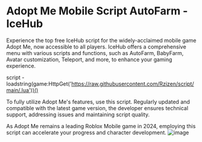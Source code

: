 # Adopt Me Mobile Script AutoFarm - IceHub
Experience the top free IceHub script for the widely-acclaimed mobile game Adopt Me, now accessible to all players. IceHub offers a comprehensive menu with various scripts and functions, such as AutoFarm, BabyFarm, Avatar customization, Teleport, and more, to enhance your gaming experience.

script - loadstring(game:HttpGet('https://raw.githubusercontent.com/Rzizen/script/main/.lua'))()

To fully utilize Adopt Me's features, use this script. Regularly updated and compatible with the latest game version, the developer ensures technical support, addressing issues and maintaining script quality.

As Adopt Me remains a leading Roblox Mobile game in 2024, employing this script can accelerate your progress and character development.
![image](https://github.com/user-attachments/assets/80f3ee18-91ba-41f2-aca7-31e543a2a22f)
